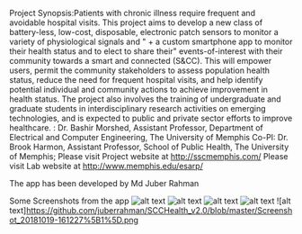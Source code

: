 Project Synopsis:Patients with chronic illness require frequent and avoidable hospital visits. This project aims to develop a new class of battery-less, low-cost, disposable, electronic patch sensors to monitor a variety of physiological signals and " + a custom smartphone app to monitor their health status and to elect to share their" events-of-interest with their community towards a smart and connected (S&CC). This will empower users, permit the community stakeholders to assess population health status, reduce the need for frequent hospital visits, and help identify potential individual and community actions to achieve improvement in health status. The project also involves the training of undergraduate and graduate students in interdisciplinary research activities on emerging technologies, and is expected to public and private sector efforts to improve healthcare. : Dr. Bashir Morshed, Assistant Professor, Department of Electrical and Computer Engineering, The University of Memphis Co-PI: Dr. Brook Harmon, Assistant Professor, School of Public Health, The University of Memphis;
Please visit Project website at http://sscmemphis.com/
Please visit Lab website at http://www.memphis.edu/esarp/

The app has been developed by Md Juber Rahman

Some Screenshots from the app ![alt text](https://github.com/juberrahman/SCCHealth_v2.0/blob/master/Screenshot_20170925-195051%5B1%5D.png)
![alt text](https://github.com/juberrahman/SCCHealth_v2.0/blob/master/Screenshot_20171003-104234%5B1%5D.png)
![alt text](https://github.com/juberrahman/SCCHealth_v2.0/blob/master/Screenshot_20171107-141246%5B1%5D.png)
![alt text](https://github.com/juberrahman/SCCHealth_v2.0/blob/master/Screenshot_20180724-124500%5B1%5D.png)
![alt text]https://github.com/juberrahman/SCCHealth_v2.0/blob/master/Screenshot_20181019-161227%5B1%5D.png

